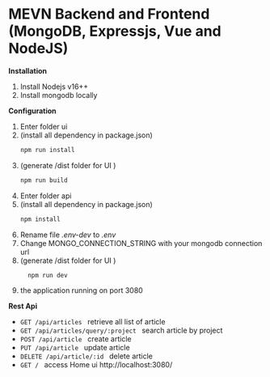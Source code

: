 # MEVN Backend and Frontend (MongoDB, Expressjs, Vue and NodeJS)
**Installation**
1. Install Nodejs v16++
2. Install mongodb locally


**Configuration**
1. Enter folder ui
2. (install all dependency in package.json) 
    ```bash 
   npm run install
    ```
3. (generate /dist folder for UI ) 
    ```bash 
   npm run build
    ```
4. Enter folder api
5. (install all dependency in package.json) 
    ```bash 
   npm install
    ```
6. Rename file  _.env-dev_  to _.env_
7. Change MONGO_CONNECTION_STRING with your mongodb connection url
8. (generate /dist folder for UI ) 
    ```bash 
      npm run dev
    ```
9. the application running on port 3080

**Rest Api**

- ```GET /api/articles ``` retrieve all list of article
- ```GET /api/articles/query/:project ``` search article by project
- ```POST /api/article ``` create article
- ```PUT /api/article ``` update article
- ```DELETE /api/article/:id ``` delete article
- ```GET / ``` access Home ui http://localhost:3080/ 